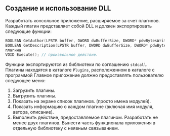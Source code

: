 Cоздание и использование DLL
-----------------------------
Разработать консольное приложение, расширяемое за счет плагинов. Каждый плагин представляет
собой DLL и должен экспортировать следующие функции:
```C
BOOLEAN GetAuthor(LPSTR buffer, DWORD dwBufferSize, DWORD* pdwBytesWritten); // автор плагина
BOOLEAN GetDescription(LPSTR buffer, DWORD dwBufferSize, DWORD* pdwBytesWritten); // описание
плагина
VOID Execute(); // произвольное действие.
```
Функции экспортируются из библиотеки по соглашению ```stdcall```. Плагины находятся в каталоге ```Plugins```,
расположенном в каталоге с программой
Главное приложение должно предоставлять пользователю следующее меню:
1. Загрузить плагины.
2. Выгрузить плагины.
3. Показать на экране список плагинов. (просто имена модулей).
4. Показать информацию о каждом плагине (включая имя модуля, автора, описание).
5. Выполнить действие, предоставляемое плагином.
Разработать не менее двух плагинов.
Вынести часть функционала приложения в отдельную библиотеку с неявным связыванием.
